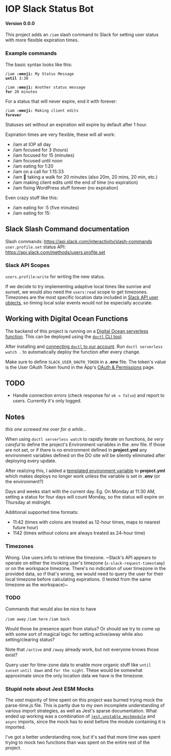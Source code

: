 # IOP Slack Status Bot

#### Version 0.0.0

This project adds an `/iam` slash command to Slack for setting user status with more flexible expiration times.

### Example commands

The basic syntax looks like this:

<code>/iam <strong>:emoji:</strong> My Status Message <strong>until</strong> 3:30</code>

<code>/iam <strong>:emoji:</strong> Another status message <strong>for</strong> 20 minutes</code>

For a status that will never expire, end it with forever:

<code>/iam <strong>:emoji:</strong> Making client edits <strong>forever</strong></code>

Statuses set without an expiration will expire by default after 1 hour.

Expiration times are very flexible, these will all work:

- /iam at IOP all day
- /iam focused for 3 (hours)
- /iam focused for 15 (minutes)
- /iam focused until noon
- /iam eating for 1:20
- /iam on a call for 1:15:33
- /iam :walking: taking a walk for 20 minutes (also 20m, 20 mins, 20 min, etc.)
- /iam making client edits until the end of time (no expiration)
- /iam fixing WordPress stuff forever (no expiration)

Even crazy stuff like this:

- /iam eating for :5 (five minutes)
- /iam eating for 15:

## Slack Slash Command documentation

Slash commands: https://api.slack.com/interactivity/slash-commands
`user.profile.set` status API: https://api.slack.com/methods/users.profile.set

### Slack API Scopes

`users.profile:write` for writing the new status.

If we decide to try implementing adaptive local times like sunrise and sunset, we would also need the `users:read` scope to get timezones. Timezones are the most specific location data included in [Slack API user objects](https://api.slack.com/types/user), so timing local solar events would not be especially accurate.

## Working with Digital Ocean Functions

The backend of this project is running on a [Digital Ocean serverless function](https://www.digitalocean.com/products/functions). This can be deployed using the [`doctl` CLI tool](https://docs.digitalocean.com/reference/doctl/).

After installing and [connecting `doctl` to our account](https://docs.digitalocean.com/reference/doctl/how-to/install/). Run `doctl serverless watch .` to automatically deploy the function after every change.

Make sure to define `SLACK_USER_OAUTH_TOKEN` in a **.env** file. The token's value is the User OAuth Token found in the App's [OAuth & Permissions](https://api.slack.com/apps/A0451T229U5/oauth?) page.

## TODO

- Handle connection errors (check response for `ok = false`) and report to users. Currently it's only logged.

## Notes

_this one screwed me over for a while..._

When using `doctl serverless watch` to rapidly iterate on functions, _be very careful_ to define the project's Environment variables in the .env file. If those are not set, or if there is no environment defined in **project.yml** any environment variables defined on the DO site will be silently eliminated after deploying every update.

After realizing this, I added a [templated environment variable](https://docs.digitalocean.com/products/functions/reference/project-configuration/#with-templating) to **project.yml** which makes deploys no longer work unless the variable is set in **.env** (or the environment?)

Days and weeks start with the current day. Eg. On Monday at 11:30 AM, setting a status for four days will count Monday, so the status will expire on Thursday at midnight.

Additional supported time formats:

- 11:42 (times with colons are treated as 12-hour times, maps to nearest future hour)
- 1142 (times without colons are always treated as 24-hour time)

### Timezones

Wrong. Use users.info to retrieve the timezone. ~Slack's API appears to operate on either the invoking user's timezone (`x-slack-request-timestamp`) or on the workspace timezone. There's no indication of user timezone in the provided data, so if that's wrong, we would need to query the user for their local timezone before calculating expirations. (I tested from the same timezone as the workspace)~

### TODO

Commands that would also be nice to have

`/iam away`
`/iam here`
`/iam back`

Would those be presence apart from status? Or should we try to come up with some sort of magical logic for setting active/away while also setting/clearing status?

Note that `/active` and `/away` already work, but not everyone knows those exist?

Query user for time-zone data to enable more organic stuff like `until sunset` `until dawn` and `for the night`. These would be somewhat approximate since the only location data we have is the timezone.

### Stupid note about Jest ESM Mocks

The _vast_ majority of time spent on this project was burned trying mock the parse-time.js file. This is partly due to my own incomplete understanding of various import strategies, as well as Jest's sparse documentation. What ended up working was a combination of [`jest.unstable_mockmodule`](https://jestjs.io/docs/ecmascript-modules#module-mocking-in-esm) and `async` imports, since the mock has to exist before the module containing it is imported.

I've got a better understanding now, but it's sad that more time was spent trying to mock two functions than was spent on the entire rest of the project.
